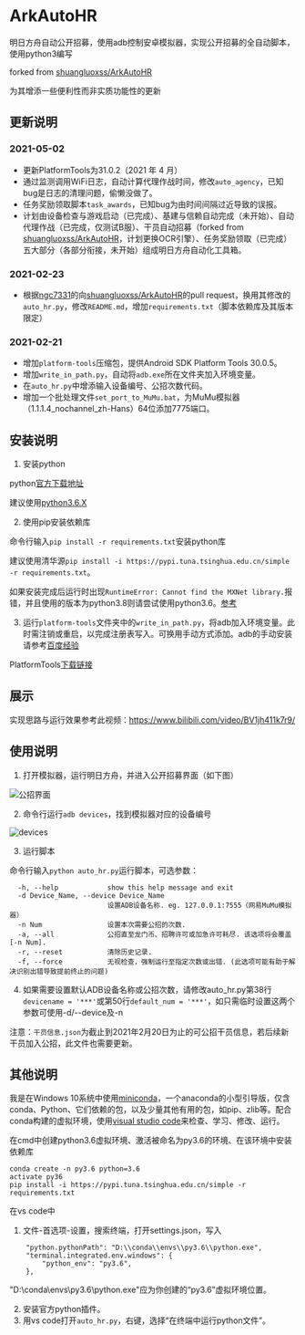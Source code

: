 # ArkAutoHR

明日方舟自动公开招募，使用adb控制安卓模拟器，实现公开招募的全自动脚本，使用python3编写

forked from [shuangluoxss/ArkAutoHR](https://github.com/shuangluoxss/ArkAutoHR)

为其增添一些便利性而非实质功能性的更新

## 更新说明

### 2021-05-02

- 更新PlatformTools为31.0.2（2021 年 4 月）
- 通过监测调用WiFi日志，自动计算代理作战时间，修改`auto_agency`，已知bug是日志的清理问题，偷懒没做了。
- 任务奖励领取脚本`task_awards`，已知bug为由时间间隔过近导致的误报。
- 计划由设备检查与游戏启动（已完成）、基建与信赖自动完成（未开始）、自动代理作战（已完成，仅测试B服）、干员自动招募（forked from [shuangluoxss/ArkAutoHR](https://github.com/shuangluoxss/ArkAutoHR)，计划更换OCR引擎）、任务奖励领取（已完成）五大部分（各部分衔接，未开始）组成明日方舟自动化工具箱。

### 2021-02-23

- 根据[ngc7331](https://github.com/ngc7331/ArkAutoHR)的向[shuangluoxss/ArkAutoHR](https://github.com/shuangluoxss/ArkAutoHR)的pull request，换用其修改的`auto_hr.py`，修改`README.md`，增加`requirements.txt`（脚本依赖库及其版本限定）

### 2021-02-21

- 增加`platform-tools`压缩包，提供Android SDK Platform Tools 30.0.5。
- 增加`write_in_path.py`，自动将`adb.exe`所在文件夹加入环境变量。
- 在`auto_hr.py`中增添输入设备编号、公招次数代码。
- 增加一个批处理文件`set_port_to_MuMu.bat`，为MuMu模拟器（1.1.1.4_nochannel_zh-Hans）64位添加7775端口。

## 安装说明

1. 安装python

python[官方下载地址](https://www.python.org/downloads/)

建议使用[python3.6.X](https://www.python.org/downloads/release/python-3613/)

2. 使用pip安装依赖库

命令行输入`pip install -r requirements.txt`安装python库

建议使用清华源`pip install -i https://pypi.tuna.tsinghua.edu.cn/simple -r requirements.txt`。

如果安装完成后运行时出现`RuntimeError: Cannot find the MXNet library.`报错，并且使用的版本为python3.8则请尝试使用python3.6。[参考](https://github.com/apache/incubator-mxnet/issues/17719)

3. 运行`platform-tools`文件夹中的`write_in_path.py`，将adb加入环境变量。此时需注销或重启，以完成注册表写入。可换用手动方式添加。adb的手动安装请参考[百度经验](https://jingyan.baidu.com/article/22fe7cedf67e353002617f25.html)

PlatformTools[下载链接](https://developer.android.google.cn/studio/releases/platform-tools)

## 展示

实现思路与运行效果参考此视频：https://www.bilibili.com/video/BV1jh411k7r9/

## 使用说明

1. 打开模拟器，运行明日方舟，并进入公开招募界面（如下图）

![公招界面](./fig/公招界面.png)
    
2. 命令行运行`adb devices`，找到模拟器对应的设备编号

![devices](./fig/devices.png)

3. 运行脚本

命令行输入`python auto_hr.py`运行脚本，可选参数：

```
  -h, --help            show this help message and exit
  -d Device_Name, --device Device_Name
                        设置ADB设备名称. eg. 127.0.0.1:7555（网易MuMu模拟器）
  -n Num                设置本次需要公招的次数.
  -a, --all             公招直至龙门币、招聘许可或加急许可耗尽. 该选项将会覆盖[-n Num].
  -r, --reset           清除历史记录.
  -f, --force           无视检查，强制运行至指定次数或出错. (此选项可能有助于解决识别出错导致提前终止的问题)
```
4. 如果需要设置默认ADB设备名称或公招次数，请修改auto_hr.py第38行`devicename = '***'`或第50行`default_num = '***'`，如只需临时设置这两个参数可使用-d/--device及-n

注意：`干员信息.json`为截止到2021年2月20日为止的可公招干员信息，若后续新干员加入公招，此文件也需要更新。

## 其他说明

我是在Windows 10系统中使用[miniconda](https://docs.conda.io/en/latest/miniconda.html)，一个anaconda的小型引导版，仅含conda、Python、它们依赖的包，以及少量其他有用的包，如pip、zlib等。配合conda构建的虚拟环境，使用[visual studio code](https://code.visualstudio.com/)来检查、学习、修改、运行。

在cmd中创建python3.6虚拟环境、激活被命名为py3.6的环境、在该环境中安装依赖库

```
conda create -n py3.6 python=3.6
activate py36
pip install -i https://pypi.tuna.tsinghua.edu.cn/simple -r requirements.txt
```

在vs code中

1. 文件-首选项-设置，搜索终端，打开settings.json，写入

```
    "python.pythonPath": "D:\\conda\\envs\\py3.6\\python.exe",
    "terminal.integrated.env.windows": {
        "python_env": "py3.6",
    },
```

"D:\\conda\\envs\\py3.6\\python.exe"应为你创建的“py3.6”虚拟环境位置。

2. 安装官方python插件。
3. 用vs code打开`auto_hr.py`，右键，选择“在终端中运行python文件”。


